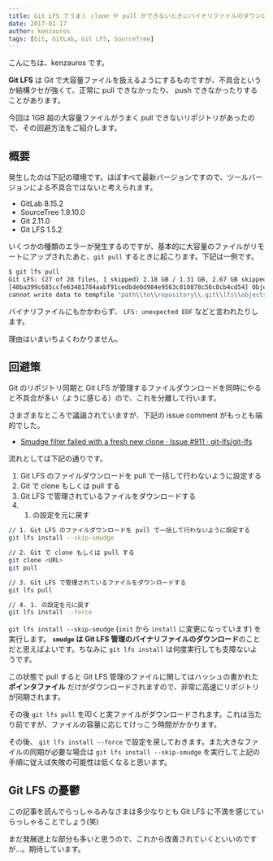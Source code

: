 ```yaml
---
title: Git LFS でうまく clone や pull ができないときにバイナリファイルのダウンロードをスキップする
date: 2017-01-17
author: kenzauros
tags: [Git, GitLab, Git LFS, SourceTree]
---
```


こんにちは、kenzauros です。

**Git LFS** は Git で大容量ファイルを扱えるようにするものですが、不具合というか結構クセが強くて、正常に pull できなかったり、 push できなかったりすることがあります。

今回は 1GB 超の大容量ファイルがうまく pull できないリポジトリがあったので、その回避方法をご紹介します。

## 概要

発生したのは下記の環境です。ほぼすべて最新バージョンですので、ツールバージョンによる不具合ではないと考えられます。

* GitLab 8.15.2
* SourceTree 1.9.10.0
* Git 2.11.0
* Git LFS 1.5.2

いくつかの種類のエラーが発生するのですが、基本的に大容量のファイルがリモートにアップされたあと、`git pull` するときに起こります。下記は一例です。

```bash
$ git lfs pull
Git LFS: (27 of 28 files, 1 skipped) 2.18 GB / 1.31 GB, 2.67 GB skipped
[48ba399c685ccfe63481784aabf91cedbde0d984e9563c810878c56c8cb4cd54] Object does no t exist on the server or you don't have permissions to access it: [404] Object do es not exist on the server or you don't have permissions to access it
cannot write data to tempfile "path\\to\\repository\\.git\\lfs\\objects\\incomplete\\ff868eed5c51aaa1ccf5ab618d9544cbf9d6 27e44c5fa7abff1ddf2eaa0ed6df.tmp": LFS: unexpected EOF
```

バイナリファイルにもかかわらず、 `LFS: unexpected EOF` などと言われたりします。

理由はいまいちよくわかりません。

## 回避策

Git のリポジトリ同期と Git LFS が管理するファイルダウンロードを同時にやると不具合が多い（ように感じる）ので、これを分離して行います。

さまざまなところで議論されていますが、下記の issue comment がもっとも端的でした。

* [Smudge filter failed with a fresh new clone · Issue #911 · git-lfs/git-lfs](https://github.com/git-lfs/git-lfs/issues/911#issuecomment-169998792)

流れとしては下記の通りです。

1. Git LFS のファイルダウンロードを pull で一括して行わないように設定する
2. Git で clone もしくは pull する
3. Git LFS で管理されているファイルをダウンロードする
4. 1. の設定を元に戻す

```bash
// 1. Git LFS のファイルダウンロードを pull で一括して行わないように設定する
git lfs install --skip-smudge

// 2. Git で clone もしくは pull する
git clone <URL>
git pull

// 3. Git LFS で管理されているファイルをダウンロードする
git lfs pull

// 4. 1. の設定を元に戻す
git lfs install --force
```

`git lfs install --skip-smudge` (`init` から `install` に変更になっています) を実行します。 **`smudge` は Git LFS 管理のバイナリファイルのダウンロード**のことだと思えばよいです。ちなみに `git lfs install` は何度実行しても支障ないようです。

この状態で pull すると Git LFS 管理のファイルに関してはハッシュの書かれた **ポインタファイル** だけがダウンロードされますので、非常に高速にリポジトリが同期されます。

その後 `git lfs pull` を叩くと実ファイルがダウンロードされます。これは当たり前ですが、ファイルの容量に応じてけっこう時間がかかります。

その後、 `git lfs install --force` で設定を戻しておきます。また大きなファイルの同期が必要な場合は `git lfs install --skip-smudge` を実行して上記の手順に従えば失敗の可能性は低くなると思います。

## Git LFS の憂鬱

この記事を読んでらっしゃるみなさまは多少なりとも Git LFS に不満を感じていらっしゃることでしょう(笑)

まだ発展途上な部分も多いと思うので、これから改善されていくといいのですが...。期待しています。
